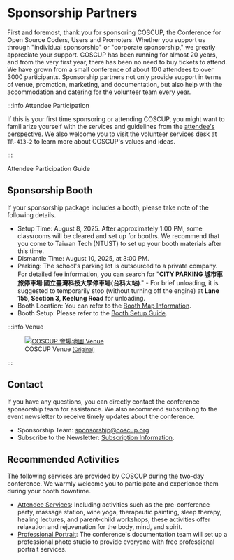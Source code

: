 # Sponsorship Partners

First and foremost, thank you for sponsoring COSCUP, the Conference for Open Source Coders, Users and Promoters. Whether you support us through "individual sponsorship" or "corporate sponsorship," we greatly appreciate your support. COSCUP has been running for almost 20 years, and from the very first year, there has been no need to buy tickets to attend. We have grown from a small conference of about 100 attendees to over 3000 participants. Sponsorship partners not only provide support in terms of venue, promotion, marketing, and documentation, but also help with the accommodation and catering for the volunteer team every year.

:::info Attendee Participation

If this is your first time sponsoring or attending COSCUP, you might want to familiarize yourself with the services and guidelines from the [attendee's perspective](./attendee.md). We also welcome you to visit the volunteer services desk at `TR-413-2` to learn more about COSCUP's values and ideas.

:::

<VPButton href="./attendee.md">Attendee Participation Guide</VPButton>

## Sponsorship Booth

If your sponsorship package includes a booth, please take note of the following details.

- Setup Time: August 8, 2025. After approximately 1:00 PM, some classrooms will be cleared and set up for booths. We recommend that you come to Taiwan Tech (NTUST) to set up your booth materials after this time.
- Dismantle Time: August 10, 2025, at 3:00 PM.
- Parking: The school's parking lot is outsourced to a private company. For detailed fee information, you can search for "**CITY PARKING 城市車旅停車場 國立臺灣科技大學停車場(台科大站)**." - For brief unloading, it is suggested to temporarily stop (without turning off the engine) at **Lane 155, Section 3, Keelung Road** for unloading.
- Booth Location: You can refer to the [Booth Map Information](https://drive.google.com/file/d/19ggSO_tz8ozeyH9KwgJD_WAxLcEIL4kN/view).
- Booth Setup: Please refer to the [Booth Setup Guide](https://docs.google.com/presentation/d/1LYh8fVA4ef9h6Mc5sz0EqEYmZIONJgMV/).

:::info Venue

<figure markdown>
    <a href="https://volunteer.coscup.org/doc/coscup_venue.svg">
        <img alt="COSCUP 會場地圖 Venue" src="https://volunteer.coscup.org/doc/coscup_venue.svg">
    </a>
    <figcaption>COSCUP Venue <small><a href="https://volunteer.coscup.org/doc/coscup_venue.svg">[Original]</a></small></figcaption>
</figure>

:::

## Contact

If you have any questions, you can directly contact the conference sponsorship team for assistance. We also recommend subscribing to the event newsletter to receive timely updates about the conference.

- Sponsorship Team: <sponsorship@coscup.org>
- Subscribe to the Newsletter: [Subscription Information](https://volunteer.coscup.org/docs/en/about_coscup/newsletters/).

## Recommended Activities

The following services are provided by COSCUP during the two-day conference. We warmly welcome you to participate and experience them during your booth downtime.

- [Attendee Services](https://volunteer.coscup.org/docs/en/about_coscup/attendee_services/): Including activities such as the pre-conference party, massage station, wine yoga, therapeutic painting, sleep therapy, healing lectures, and parent-child workshops, these activities offer relaxation and rejuvenation for the body, mind, and spirit.
- [Professional Portrait](./attendee#professional-portrait): The conference's documentation team will set up a professional photo studio to provide everyone with free professional portrait services.

